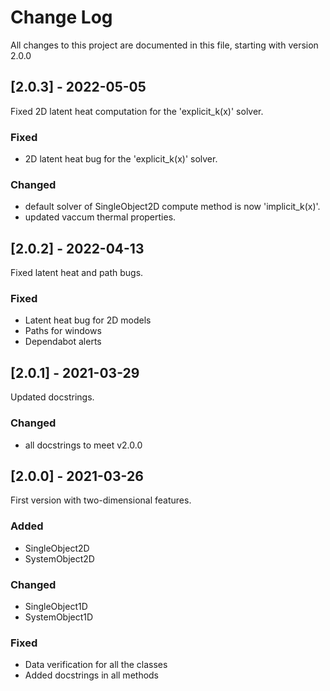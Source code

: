 # Change Log
All changes to this project are documented in this file, starting with version 2.0.0


## [2.0.3] - 2022-05-05

Fixed 2D latent heat computation for the 'explicit_k(x)' solver.

### Fixed
- 2D latent heat bug for the 'explicit_k(x)' solver.

### Changed
- default solver of SingleObject2D compute method is now 'implicit_k(x)'.
- updated vaccum thermal properties.


## [2.0.2] - 2022-04-13

Fixed latent heat and path bugs.

### Fixed
- Latent heat bug for 2D models
- Paths for windows
- Dependabot alerts


## [2.0.1] - 2021-03-29

Updated docstrings.

### Changed
- all docstrings to meet v2.0.0


## [2.0.0] - 2021-03-26

First version with two-dimensional features.

### Added
- SingleObject2D
- SystemObject2D

### Changed
- SingleObject1D
- SystemObject1D

### Fixed
- Data verification for all the classes
- Added docstrings in all methods
